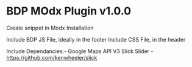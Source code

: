# BDP MOdx Plugin v1.0.0 

Create snippet in Modx Installation


Include BDP JS File, ideally in the footer
Include CSS File, in the header

Include Dependancies:-
	Google Maps API V3
	Slick Slider - https://github.com/kenwheeler/slick
